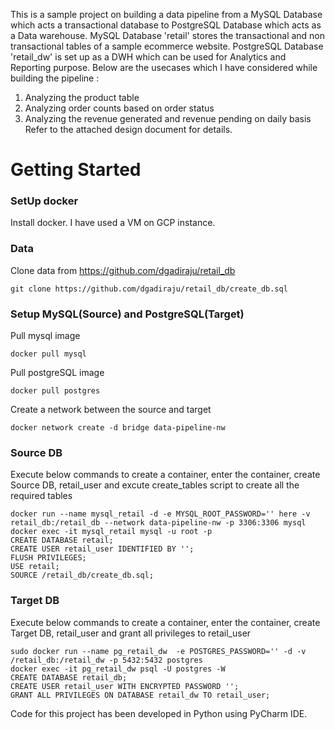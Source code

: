 This is a sample project on building a data pipeline from a MySQL Database which acts a transactional database to PostgreSQL Database which acts as a Data warehouse.
MySQL Database 'retail' stores the transactional and non transactional tables of a sample ecommerce website.
PostgreSQL Database 'retail_dw' is set up as a DWH which can be used for Analytics and Reporting purpose.
Below are the usecases which I have considered while building the pipeline :
  1) Analyzing the product table 
  2) Analyzing order counts based on order status 
  3) Analyzing the revenue generated and revenue pending on daily basis
Refer to the attached design document for details.  

# Getting Started
### SetUp docker 
Install docker. I have used a VM on GCP instance.
### Data
Clone data from https://github.com/dgadiraju/retail_db

```git clone https://github.com/dgadiraju/retail_db/create_db.sql```

### Setup MySQL(Source) and PostgreSQL(Target)
Pull mysql image 

```docker pull mysql```

Pull postgreSQL image 

```docker pull postgres```
   
Create a network between the source and target

```docker network create -d bridge data-pipeline-nw```

### Source DB

Execute below commands to create a container, enter the container, create Source DB, retail_user and excute create_tables script to create all the required tables

```
docker run --name mysql_retail -d -e MYSQL_ROOT_PASSWORD='' here -v retail_db:/retail_db --network data-pipeline-nw -p 3306:3306 mysql 
docker exec -it mysql_retail mysql -u root -p
CREATE DATABASE retail;
CREATE USER retail_user IDENTIFIED BY '';
FLUSH PRIVILEGES;
USE retail;
SOURCE /retail_db/create_db.sql;
````

### Target DB 

Execute below commands to create a container, enter the container, create Target DB, retail_user and grant all privileges to retail_user

```
sudo docker run --name pg_retail_dw  -e POSTGRES_PASSWORD='' -d -v /retail_db:/retail_dw -p 5432:5432 postgres
docker exec -it pg_retail_dw psql -U postgres -W
CREATE DATABASE retail_db;
CREATE USER retail_user WITH ENCRYPTED PASSWORD '';
GRANT ALL PRIVILEGES ON DATABASE retail_dw TO retail_user;
```

Code for this project has been developed in Python using PyCharm IDE. 


